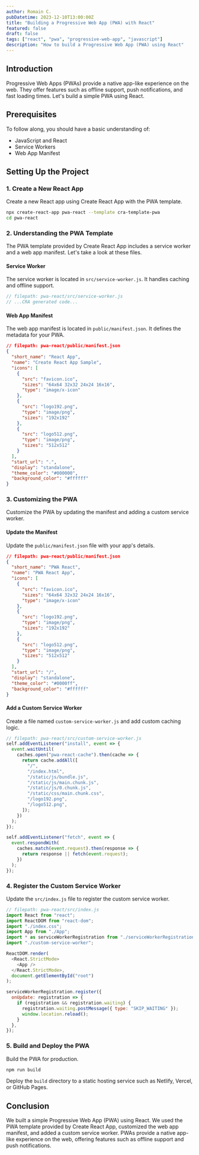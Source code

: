 ```yaml
---
author: Romain C.
pubDatetime: 2023-12-10T13:00:00Z
title: "Building a Progressive Web App (PWA) with React"
featured: false
draft: false
tags: ["react", "pwa", "progressive-web-app", "javascript"]
description: "How to build a Progressive Web App (PWA) using React"
---
```


## Introduction

Progressive Web Apps (PWAs) provide a native app-like experience on the web. They offer features such as offline support, push notifications, and fast loading times. Let's build a simple PWA using React.

## Prerequisites

To follow along, you should have a basic understanding of:

- JavaScript and React
- Service Workers
- Web App Manifest

## Setting Up the Project

### 1. Create a New React App

Create a new React app using Create React App with the PWA template.

```sh
npx create-react-app pwa-react --template cra-template-pwa
cd pwa-react
```

### 2. Understanding the PWA Template

The PWA template provided by Create React App includes a service worker and a web app manifest. Let's take a look at these files.

#### Service Worker

The service worker is located in `src/service-worker.js`. It handles caching and offline support.

```javascript
// filepath: pwa-react/src/service-worker.js
// ...CRA generated code...
```

#### Web App Manifest

The web app manifest is located in `public/manifest.json`. It defines the metadata for your PWA.

```json
// filepath: pwa-react/public/manifest.json
{
  "short_name": "React App",
  "name": "Create React App Sample",
  "icons": [
    {
      "src": "favicon.ico",
      "sizes": "64x64 32x32 24x24 16x16",
      "type": "image/x-icon"
    },
    {
      "src": "logo192.png",
      "type": "image/png",
      "sizes": "192x192"
    },
    {
      "src": "logo512.png",
      "type": "image/png",
      "sizes": "512x512"
    }
  ],
  "start_url": ".",
  "display": "standalone",
  "theme_color": "#000000",
  "background_color": "#ffffff"
}
```

### 3. Customizing the PWA

Customize the PWA by updating the manifest and adding a custom service worker.

#### Update the Manifest

Update the `public/manifest.json` file with your app's details.

```json
// filepath: pwa-react/public/manifest.json
{
  "short_name": "PWA React",
  "name": "PWA React App",
  "icons": [
    {
      "src": "favicon.ico",
      "sizes": "64x64 32x32 24x24 16x16",
      "type": "image/x-icon"
    },
    {
      "src": "logo192.png",
      "type": "image/png",
      "sizes": "192x192"
    },
    {
      "src": "logo512.png",
      "type": "image/png",
      "sizes": "512x512"
    }
  ],
  "start_url": "/",
  "display": "standalone",
  "theme_color": "#0000ff",
  "background_color": "#ffffff"
}
```

#### Add a Custom Service Worker

Create a file named `custom-service-worker.js` and add custom caching logic.

```javascript
// filepath: pwa-react/src/custom-service-worker.js
self.addEventListener("install", event => {
  event.waitUntil(
    caches.open("pwa-react-cache").then(cache => {
      return cache.addAll([
        "/",
        "/index.html",
        "/static/js/bundle.js",
        "/static/js/main.chunk.js",
        "/static/js/0.chunk.js",
        "/static/css/main.chunk.css",
        "/logo192.png",
        "/logo512.png",
      ]);
    })
  );
});

self.addEventListener("fetch", event => {
  event.respondWith(
    caches.match(event.request).then(response => {
      return response || fetch(event.request);
    })
  );
});
```

### 4. Register the Custom Service Worker

Update the `src/index.js` file to register the custom service worker.

```javascript
// filepath: pwa-react/src/index.js
import React from "react";
import ReactDOM from "react-dom";
import "./index.css";
import App from "./App";
import * as serviceWorkerRegistration from "./serviceWorkerRegistration";
import "./custom-service-worker";

ReactDOM.render(
  <React.StrictMode>
    <App />
  </React.StrictMode>,
  document.getElementById("root")
);

serviceWorkerRegistration.register({
  onUpdate: registration => {
    if (registration && registration.waiting) {
      registration.waiting.postMessage({ type: "SKIP_WAITING" });
      window.location.reload();
    }
  },
});
```

### 5. Build and Deploy the PWA

Build the PWA for production.

```sh
npm run build
```

Deploy the `build` directory to a static hosting service such as Netlify, Vercel, or GitHub Pages.

## Conclusion

We built a simple Progressive Web App (PWA) using React. We used the PWA template provided by Create React App, customized the web app manifest, and added a custom service worker. PWAs provide a native app-like experience on the web, offering features such as offline support and push notifications.
